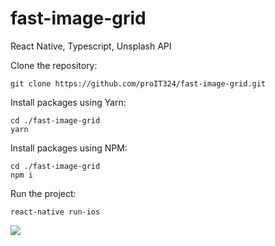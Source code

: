 # fast-image-grid
React Native, Typescript, Unsplash API

Clone the repository:
```
git clone https://github.com/proIT324/fast-image-grid.git
```

Install packages using Yarn:
```
cd ./fast-image-grid
yarn
```

Install packages using NPM:
```
cd ./fast-image-grid
npm i
```

Run the project:
```
react-native run-ios
```



![](demo.gif)
